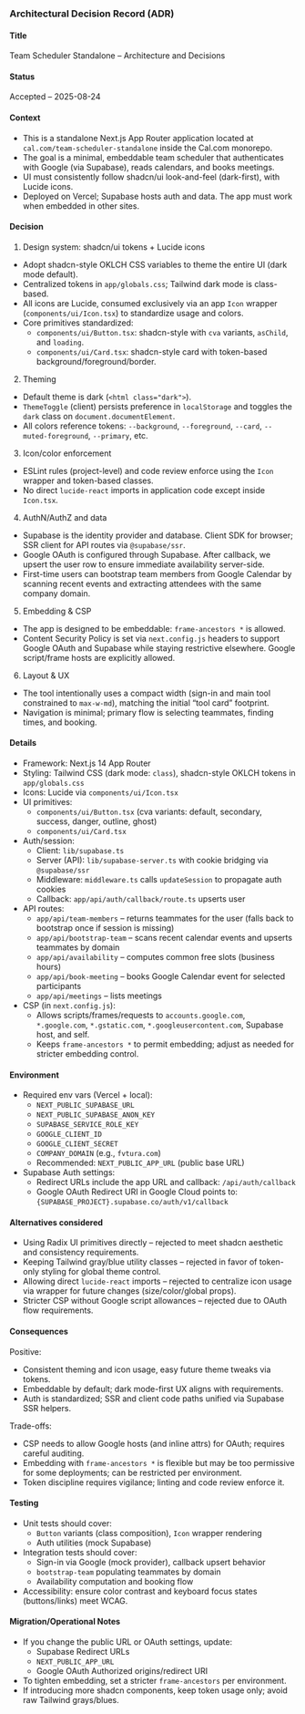 ### Architectural Decision Record (ADR)

#### Title
Team Scheduler Standalone – Architecture and Decisions

#### Status
Accepted – 2025-08-24

#### Context
- This is a standalone Next.js App Router application located at `cal.com/team-scheduler-standalone` inside the Cal.com monorepo.
- The goal is a minimal, embeddable team scheduler that authenticates with Google (via Supabase), reads calendars, and books meetings.
- UI must consistently follow shadcn/ui look-and-feel (dark-first), with Lucide icons.
- Deployed on Vercel; Supabase hosts auth and data. The app must work when embedded in other sites.

#### Decision
1) Design system: shadcn/ui tokens + Lucide icons
- Adopt shadcn-style OKLCH CSS variables to theme the entire UI (dark mode default).
- Centralized tokens in `app/globals.css`; Tailwind dark mode is class-based.
- All icons are Lucide, consumed exclusively via an app `Icon` wrapper (`components/ui/Icon.tsx`) to standardize usage and colors.
- Core primitives standardized:
  - `components/ui/Button.tsx`: shadcn-style with `cva` variants, `asChild`, and `loading`.
  - `components/ui/Card.tsx`: shadcn-style card with token-based background/foreground/border.

2) Theming
- Default theme is dark (`<html class="dark">`).
- `ThemeToggle` (client) persists preference in `localStorage` and toggles the `dark` class on `document.documentElement`.
- All colors reference tokens: `--background`, `--foreground`, `--card`, `--muted-foreground`, `--primary`, etc.

3) Icon/color enforcement
- ESLint rules (project-level) and code review enforce using the `Icon` wrapper and token-based classes.
- No direct `lucide-react` imports in application code except inside `Icon.tsx`.

4) AuthN/AuthZ and data
- Supabase is the identity provider and database. Client SDK for browser; SSR client for API routes via `@supabase/ssr`.
- Google OAuth is configured through Supabase. After callback, we upsert the user row to ensure immediate availability server-side.
- First-time users can bootstrap team members from Google Calendar by scanning recent events and extracting attendees with the same company domain.

5) Embedding & CSP
- The app is designed to be embeddable: `frame-ancestors *` is allowed.
- Content Security Policy is set via `next.config.js` headers to support Google OAuth and Supabase while staying restrictive elsewhere. Google script/frame hosts are explicitly allowed.

6) Layout & UX
- The tool intentionally uses a compact width (sign-in and main tool constrained to `max-w-md`), matching the initial “tool card” footprint.
- Navigation is minimal; primary flow is selecting teammates, finding times, and booking.

#### Details
- Framework: Next.js 14 App Router
- Styling: Tailwind CSS (dark mode: `class`), shadcn-style OKLCH tokens in `app/globals.css`
- Icons: Lucide via `components/ui/Icon.tsx`
- UI primitives:
  - `components/ui/Button.tsx` (cva variants: default, secondary, success, danger, outline, ghost)
  - `components/ui/Card.tsx`
- Auth/session:
  - Client: `lib/supabase.ts`
  - Server (API): `lib/supabase-server.ts` with cookie bridging via `@supabase/ssr`
  - Middleware: `middleware.ts` calls `updateSession` to propagate auth cookies
  - Callback: `app/api/auth/callback/route.ts` upserts user
- API routes:
  - `app/api/team-members` – returns teammates for the user (falls back to bootstrap once if session is missing)
  - `app/api/bootstrap-team` – scans recent calendar events and upserts teammates by domain
  - `app/api/availability` – computes common free slots (business hours)
  - `app/api/book-meeting` – books Google Calendar event for selected participants
  - `app/api/meetings` – lists meetings
- CSP (in `next.config.js`):
  - Allows scripts/frames/requests to `accounts.google.com`, `*.google.com`, `*.gstatic.com`, `*.googleusercontent.com`, Supabase host, and self.
  - Keeps `frame-ancestors *` to permit embedding; adjust as needed for stricter embedding control.

#### Environment
- Required env vars (Vercel + local):
  - `NEXT_PUBLIC_SUPABASE_URL`
  - `NEXT_PUBLIC_SUPABASE_ANON_KEY`
  - `SUPABASE_SERVICE_ROLE_KEY`
  - `GOOGLE_CLIENT_ID`
  - `GOOGLE_CLIENT_SECRET`
  - `COMPANY_DOMAIN` (e.g., `fvtura.com`)
  - Recommended: `NEXT_PUBLIC_APP_URL` (public base URL)
- Supabase Auth settings:
  - Redirect URLs include the app URL and callback: `/api/auth/callback`
  - Google OAuth Redirect URI in Google Cloud points to: `{SUPABASE_PROJECT}.supabase.co/auth/v1/callback`

#### Alternatives considered
- Using Radix UI primitives directly – rejected to meet shadcn aesthetic and consistency requirements.
- Keeping Tailwind gray/blue utility classes – rejected in favor of token-only styling for global theme control.
- Allowing direct `lucide-react` imports – rejected to centralize icon usage via wrapper for future changes (size/color/global props).
- Stricter CSP without Google script allowances – rejected due to OAuth flow requirements.

#### Consequences
Positive:
- Consistent theming and icon usage, easy future theme tweaks via tokens.
- Embeddable by default; dark mode-first UX aligns with requirements.
- Auth is standardized; SSR and client code paths unified via Supabase SSR helpers.

Trade-offs:
- CSP needs to allow Google hosts (and inline attrs) for OAuth; requires careful auditing.
- Embedding with `frame-ancestors *` is flexible but may be too permissive for some deployments; can be restricted per environment.
- Token discipline requires vigilance; linting and code review enforce it.

#### Testing
- Unit tests should cover:
  - `Button` variants (class composition), `Icon` wrapper rendering
  - Auth utilities (mock Supabase)
- Integration tests should cover:
  - Sign-in via Google (mock provider), callback upsert behavior
  - `bootstrap-team` populating teammates by domain
  - Availability computation and booking flow
- Accessibility: ensure color contrast and keyboard focus states (buttons/links) meet WCAG.

#### Migration/Operational Notes
- If you change the public URL or OAuth settings, update:
  - Supabase Redirect URLs
  - `NEXT_PUBLIC_APP_URL`
  - Google OAuth Authorized origins/redirect URI
- To tighten embedding, set a stricter `frame-ancestors` per environment.
- If introducing more shadcn components, keep token usage only; avoid raw Tailwind grays/blues.



